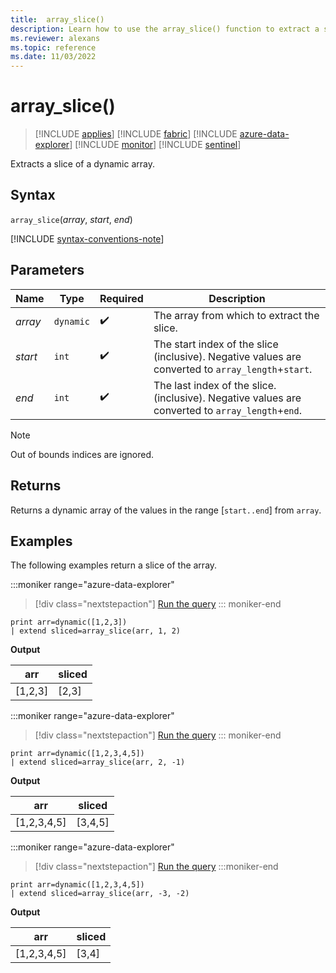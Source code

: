```yaml
---
title:  array_slice()
description: Learn how to use the array_slice() function to extract a slice of a dynamic array.
ms.reviewer: alexans
ms.topic: reference
ms.date: 11/03/2022
---
```

# array_slice()

> [!INCLUDE [applies](../includes/applies-to-version/applies.md)] [!INCLUDE [fabric](../includes/applies-to-version/fabric.md)] [!INCLUDE [azure-data-explorer](../includes/applies-to-version/azure-data-explorer.md)] [!INCLUDE [monitor](../includes/applies-to-version/monitor.md)] [!INCLUDE [sentinel](../includes/applies-to-version/sentinel.md)]

Extracts a slice of a dynamic array.

## Syntax

`array_slice`(*array*, *start*, *end*)

[!INCLUDE [syntax-conventions-note](../includes/syntax-conventions-note.md)]

## Parameters

| Name | Type | Required | Description |
|--|--|--|--|
| *array* | `dynamic` |  :heavy_check_mark: | The array from which to extract the slice.|
| *start*| `int` |  :heavy_check_mark: | The start index of the slice (inclusive). Negative values are converted to `array_length`+`start`.|
| *end*| `int` |  :heavy_check_mark: | The last index of the slice. (inclusive). Negative values are converted to `array_length`+`end`.|

> [!NOTE]
> Out of bounds indices are ignored.

## Returns

Returns a dynamic array of the values in the range [`start..end`] from `array`.

## Examples

The following examples return a slice of the array.

:::moniker range="azure-data-explorer"
> [!div class="nextstepaction"]
> <a href="https://dataexplorer.azure.com/clusters/help/databases/Samples?query=H4sIAAAAAAAAAysoyswrUUgsKrJNqcxLzM1M1og21DHSMY7VVOCqUUitKEnNS1EozslMTk2xBapKrIwHczSAbB0FQx0FI00AeoUyQ0IAAAA=" target="_blank">Run the query</a>
::: moniker-end

```kusto
print arr=dynamic([1,2,3]) 
| extend sliced=array_slice(arr, 1, 2)
```

**Output**

|arr|sliced|
|---|---|
|[1,2,3]|[2,3]|

:::moniker range="azure-data-explorer"
> [!div class="nextstepaction"]
> <a href="https://dataexplorer.azure.com/clusters/help/databases/Samples?query=H4sIAAAAAAAAAysoyswrUUgsKrJNqcxLzM1M1og21DHSMdYx0TGN1VTgqlFIrShJzUtRKM7JTE5NsQWqTKyMB3M0gGwdBSMdBV1DTQAv2T4vRwAAAA==" target="_blank">Run the query</a>
::: moniker-end

```kusto
print arr=dynamic([1,2,3,4,5]) 
| extend sliced=array_slice(arr, 2, -1)
```

**Output**

|arr|sliced|
|---|---|
|[1,2,3,4,5]|[3,4,5]|

:::moniker range="azure-data-explorer"
> [!div class="nextstepaction"]
> <a href="https://dataexplorer.azure.com/clusters/help/databases/Samples?query=H4sIAAAAAAAAAysoyswrUUgsKrJNqcxLzM1M1og21DHSMdYx0TGN1VTgqlFIrShJzUtRKM7JTE5NsQWqTKyMB3M0gGwdBV1jIDbSBABajMjTSAAAAA==" target="_blank">Run the query</a>
:::moniker-end

```kusto
print arr=dynamic([1,2,3,4,5]) 
| extend sliced=array_slice(arr, -3, -2)
```

**Output**

|arr|sliced|
|---|---|
|[1,2,3,4,5]|[3,4]|
